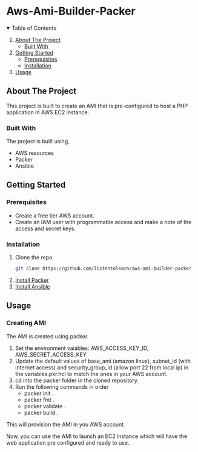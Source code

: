 # Aws-Ami-Builder-Packer

<!-- TABLE OF CONTENTS -->
<details open="open">
  <summary>Table of Contents</summary>
  <ol>
    <li>
      <a href="#about-the-project">About The Project</a>
      <ul>
        <li><a href="#built-with">Built With</a></li>
      </ul>
    </li>
    <li>
      <a href="#getting-started">Getting Started</a>
      <ul>
        <li><a href="#prerequisites">Prerequisites</a></li>
        <li><a href="#installation">Installation</a></li>
      </ul>
    </li>
    <li><a href="#usage">Usage</a></li>
  </ol>
</details>



<!-- ABOUT THE PROJECT -->
## About The Project

This project is built to create an AMI that is pre-configured to host a PHP application in AWS EC2 instance.


### Built With

The project is built using,
* AWS resources
* Packer
* Ansible


<!-- GETTING STARTED -->
## Getting Started

### Prerequisites

* Create a free tier AWS account.
* Create an IAM user with programmable access and make a note of the access and secret keys.

### Installation

1. Clone the repo
   ```sh
   git clone https://github.com/listentolearn/aws-ami-builder-packer
   ```
2. [Install Packer](https://www.packer.io/docs/install)
3. [Install Ansible](https://docs.ansible.com/ansible/latest/installation_guide/intro_installation.html)



<!-- USAGE EXAMPLES -->
## Usage

### Creating AMI

The AMI is created using packer.

1. Set the environment vaiables: AWS_ACCESS_KEY_ID, AWS_SECRET_ACCESS_KEY
2. Update the default values of base_ami (amazon linux), subnet_id (with internet access) and security_group_id (allow port 22 from local ip) in the  variables.pkr.hcl to match the ones in your AWS account.
3. cd into the packer folder in the cloned repository.
4. Run the following commands in order
    - packer init .
    - packer fmt .
    - packer validate .
    - packer build .

This will provision the AMI in you AWS account.

Now, you can use the AMI to launch an EC2 instance which will have the web application pre configured and ready to use.
